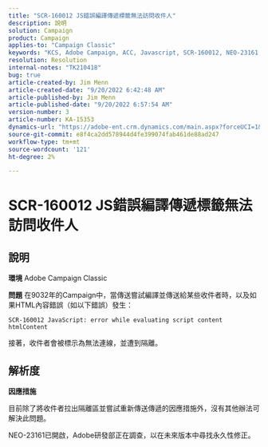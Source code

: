 ```yaml
---
title: "SCR-160012 JS錯誤編譯傳遞標籤無法訪問收件人"
description: 說明
solution: Campaign
product: Campaign
applies-to: "Campaign Classic"
keywords: "KCS, Adobe Campaign, ACC, Javascript, SCR-160012, NEO-23161, Adobe Campaign Classic，錯誤，編譯收件者的傳送，收件者標示為無法連線"
resolution: Resolution
internal-notes: "TK210418"
bug: true
article-created-by: Jim Menn
article-created-date: "9/20/2022 6:42:48 AM"
article-published-by: Jim Menn
article-published-date: "9/20/2022 6:57:54 AM"
version-number: 3
article-number: KA-15353
dynamics-url: "https://adobe-ent.crm.dynamics.com/main.aspx?forceUCI=1&pagetype=entityrecord&etn=knowledgearticle&id=08277d6e-af38-ed11-9db1-0022480866ad"
source-git-commit: e8f4ca2dd578944d4fe399074fab461de88ad247
workflow-type: tm+mt
source-wordcount: '121'
ht-degree: 2%

---
```


# SCR-160012 JS錯誤編譯傳遞標籤無法訪問收件人

## 說明


<b>環境</b>
Adobe Campaign Classic

<b>問題</b>
在9032年的Campaign中，當傳送嘗試編譯並傳送給某些收件者時，以及如果HTML內容錯誤（如以下錯誤）發生：


```
SCR-160012 JavaScript: error while evaluating script content htmlContent
```


接著，收件者會被標示為無法連線，並遭到隔離。


## 解析度


<b>因應措施</b>

目前除了將收件者拉出隔離區並嘗試重新傳送傳遞的因應措施外，沒有其他辦法可解決此問題。

NEO-23161已開啟，Adobe研發部正在調查，以在未來版本中尋找永久性修正。
